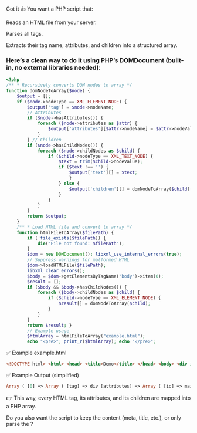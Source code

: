 Got it 👍
You want a PHP script that:

Reads an HTML file from your server.

Parses all tags.

Extracts their tag name, attributes, and children into a structured array.

### Here’s a clean way to do it using PHP’s DOMDocument (built-in, no external libraries needed):
```php
<?php 
/** * Recursively converts DOM nodes to array */ 
function domNodeToArray($node) { 
    $output = []; 
    if ($node->nodeType == XML_ELEMENT_NODE) { 
        $output['tag'] = $node->nodeName; 
        // Attributes 
        if ($node->hasAttributes()) { 
            foreach ($node->attributes as $attr) { 
                $output['attributes'][$attr->nodeName] = $attr->nodeValue; 
            } 
        } // Children 
        if ($node->hasChildNodes()) { 
            foreach ($node->childNodes as $child) { 
                if ($child->nodeType == XML_TEXT_NODE) { 
                    $text = trim($child->nodeValue); 
                    if ($text !== '') { 
                        $output['text'][] = $text; 
                        } 
                    } else { 
                        $output['children'][] = domNodeToArray($child); 
                    } 
                }
            } 
        } 
        return $output; 
    } 
    /** * Load HTML file and convert to array */ 
    function htmlFileToArray($filePath) { 
        if (!file_exists($filePath)) { 
            die("File not found: $filePath"); 
        }
        $dom = new DOMDocument(); libxml_use_internal_errors(true); 
        // Suppress warnings for malformed HTML 
        $dom->loadHTMLFile($filePath); 
        libxml_clear_errors(); 
        $body = $dom->getElementsByTagName("body")->item(0); 
        $result = []; 
        if ($body && $body->hasChildNodes()) { 
            foreach ($body->childNodes as $child) { 
                if ($child->nodeType == XML_ELEMENT_NODE) { 
                    $result[] = domNodeToArray($child); 
                }
            }
        } 
        return $result; } 
        // Example usage 
        $htmlArray = htmlFileToArray("example.html"); 
        echo "<pre>"; print_r($htmlArray); echo "</pre>"; 
```

✅ Example example.html

```html
<!DOCTYPE html> <html> <head> <title>Demo</title> </head> <body> <div id="main" class="container"> <h1>Hello World</h1> <p>This is <b>bold</b> text.</p> </div> </body> </html> 
```

✅ Example Output (simplified)
```php
Array ( [0] => Array ( [tag] => div [attributes] => Array ( [id] => main [class] => container ) [children] => Array ( [0] => Array ( [tag] => h1 [text] => Array ( [0] => Hello World ) ) [1] => Array ( [tag] => p [children] => Array ( [0] => Array ( [tag] => b [text] => Array ( [0] => bold ) ) ) [text] => Array ( [0] => This is [1] => text. ) ) ) ) ) 
```
👉 This way, every HTML tag, its attributes, and its children are mapped into a PHP array.

Do you also want the script to keep the <head> content (meta, title, etc.), or only parse the <body>?

